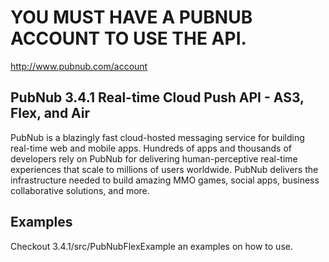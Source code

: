 # YOU MUST HAVE A PUBNUB ACCOUNT TO USE THE API.
http://www.pubnub.com/account

## PubNub 3.4.1 Real-time Cloud Push API - AS3, Flex, and Air

PubNub is a blazingly fast cloud-hosted messaging service for building
real-time web and mobile apps. Hundreds of apps and thousands of developers
rely on PubNub for delivering human-perceptive real-time
experiences that scale to millions of users worldwide. PubNub delivers
the infrastructure needed to build amazing MMO games, social apps,
business collaborative solutions, and more.

## Examples
Checkout 3.4.1/src/PubNubFlexExample an examples on how to use.

